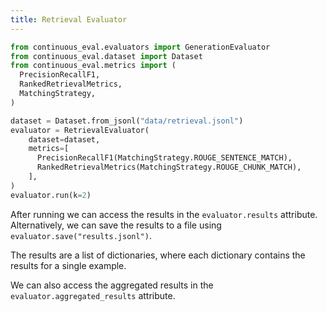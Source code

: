 ```yaml
---
title: Retrieval Evaluator
---
```


```python
from continuous_eval.evaluators import GenerationEvaluator
from continuous_eval.dataset import Dataset
from continuous_eval.metrics import (
  PrecisionRecallF1,
  RankedRetrievalMetrics,
  MatchingStrategy,
)

dataset = Dataset.from_jsonl("data/retrieval.jsonl")
evaluator = RetrievalEvaluator(
    dataset=dataset,
    metrics=[
      PrecisionRecallF1(MatchingStrategy.ROUGE_SENTENCE_MATCH),
      RankedRetrievalMetrics(MatchingStrategy.ROUGE_CHUNK_MATCH),
    ],
)
evaluator.run(k=2)
```

After running we can access the results in the `evaluator.results` attribute.
Alternatively, we can save the results to a file using `evaluator.save("results.jsonl")`.

The results are a list of dictionaries, where each dictionary contains the results for a single example.

We can also access the aggregated results in the `evaluator.aggregated_results` attribute.
